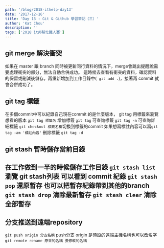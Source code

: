 ```yaml
---
path: '/blog/2018-ithelp-day13'
date: '2017-12-16'
title: 'Day 13 : Git & Github 學習筆記（三）'
author: 'Kat Chou'
description: ''
tags: ['2018 it邦幫忙鐵人賽']
---
```


## git merge 解決衝突
如果在 master 跟 branch 同時被更新同行資料的情況下，merge會跳出提醒說需要處理衝突的部分，無法自動合併成功。
這時候去查看有衝突的資料，確認資料的保留或刪減後儲存，再重新增加到工作目錄中(``` git add .```)，接著再 commit 就會合併成功了。
## git tag 標籤
在多個commit中可以紀錄自己現在commit 的是什麼版本， git tag 用標籤來瀏覽想看的版本
```git tag 標籤名``` 增加標籤
```git tag``` 可查詢標籤
```git tag -n``` 可查詢詳細標籤
```git checkout 標籤名稱```切換到標籤的commit 
如果想寫標註內容可以寫```git tag -am '標註內容'```
刪除標籤 ```git tag -d```

## git stash 暫時儲存當前目錄
在工作做到一半的時候儲存工作目錄
```git stash list``` 瀏覽 git stash列表
可以看到 commit 紀錄
```git stash pop``` 還原暫存
也可以把暫存紀錄帶到其他的branch
```git stash drop``` 清除最新暫存
```git stash clear``` 清除全部暫存
----------
## 分支推送到遠端repository
```git push origin 分支名稱``` push分支
origin 是預設的遠端主機名稱也可以改名字 
```git remote rename 原來的名稱 要修改的名稱```


